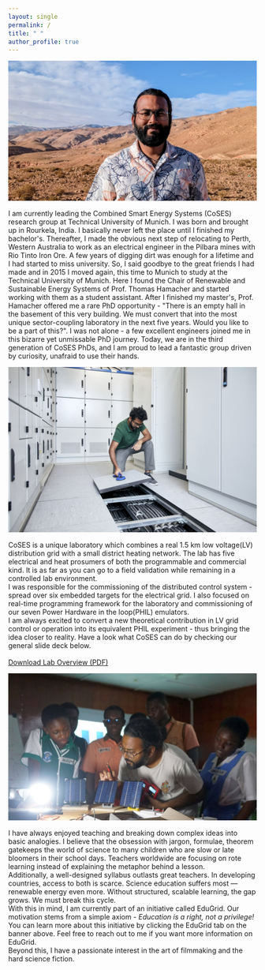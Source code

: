 ```yaml
---
layout: single
permalink: /
title: " "
author_profile: true
---
```


<div class="home-section bio-section">

  <div class="profile-image-container">
    <img src="/images/Profile_header.jpeg" alt="A photo of Anurag Mohapatra">
  </div>

  <div class="home-text" style="padding-right: 0;">
    <p>
    I am currently leading the Combined Smart Energy Systems (CoSES) research group at Technical University of Munich. I was born and brought up in Rourkela, India. I basically never left the place until I finished my bachelor's. Thereafter, I made the obvious next step of relocating to Perth, Western Australia to work as an electrical engineer in the Pilbara mines with Rio Tinto Iron Ore. A few years of digging dirt was enough for a lifetime and I had started to miss university. So, I said goodbye to the great friends I had made and in 2015 I moved again, this time to Munich to study at the Technical University of Munich. Here I found the Chair of Renewable and Sustainable Energy Systems of Prof. Thomas Hamacher and started working with them as a student assistant. After I finished my master's, Prof. Hamacher offered me a rare PhD opportunity - "There is an empty hall in the basement of this very building. We must convert that into the most unique sector-coupling laboratory in the next five years. Would you like to be a part of this?". I was not alone - a few excellent engineers joined me in this bizarre yet unmissable PhD journey. Today, we are in the third generation of CoSES PhDs, and I am proud to lead a fantastic group driven by curiosity, unafraid to use their hands.  
	</p>
  </div>
  
</div>


<div class="home-section bio-section">


  <div class="profile-image-container">
    <img src="/images/coses.jpg" alt="A photo of the CoSES Laboratory">
  </div>

  <div class="home-text" style="padding-right: 0;">
    <p>
      CoSES is a unique laboratory which combines a real 1.5 km low voltage(LV) distribution grid with a small district heating network. The lab has five electrical and heat prosumers of both the programmable and commercial kind. It is as far as you can go to a field validation while remaining in a controlled lab environment.
      <br>
      I was responsible for the commissioning of the distributed control system - spread over six embedded targets for the electrical grid. I also focused on real-time programming framework for the laboratory and commissioning of our seven Power Hardware in the loop(PHIL) emulators. 
	  <br>
	  I am always excited to convert a new theoretical contribution in LV grid control or operation into its equivalent PHIL experiment - thus bringing the idea closer to reality. Have a look what CoSES can do by checking our general slide deck below.
      <br><br>
      <a href="/files/CoSES_General_Deck.pdf" class="btn btn--info">Download Lab Overview (PDF)</a>
    </p>
  </div>

</div>


<div class="home-section bio-section">


  <div class="profile-image-container">
    <img src="/images/edugrid.JPG" alt="A photo representing your interests">
  </div>

  <div class="home-text" style="padding-right: 0;">
    <p>
      I have always enjoyed teaching and breaking down complex ideas into basic analogies. I believe that the obsession with jargon, formulae, theorem gatekeeps the world of science to many children who are slow or late bloomers in their school days. Teachers worldwide are focusing on rote learning instead of explaining the metaphor behind a lesson.
      <br>
      Additionally, a well-designed syllabus outlasts great teachers. In developing countries, access to both is scarce. Science education suffers most — renewable energy even more. Without structured, scalable learning, the gap grows. We must break this cycle.
      <br>
      With this in mind, I am currently part of an initiative called EduGrid. Our motivation stems from a simple axiom - <em>Education is a right, not a privilege!</em> 
	  <br>
	  You can learn more about this initiative by clicking the EduGrid tab on the banner above. Feel free to reach out to me if you want more information on EduGrid.
      <br>
      Beyond this, I have a passionate interest in the art of filmmaking and the hard science fiction.
    </p>
  </div>
  
</div>